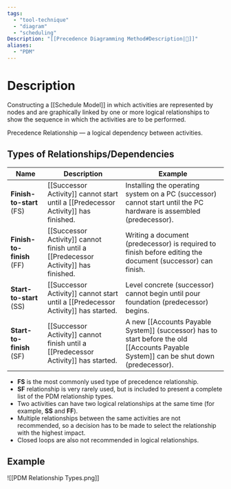 ```yaml
---
tags:
  - "tool-technique"
  - "diagram"
  - "scheduling"
Description: "[[Precedence Diagramming Method#Description|📝]]"
aliases:
  - "PDM"
---
```

# Description
Constructing a [[Schedule Model]] in which activities are represented by nodes and are graphically linked by one or more logical relationships to show the sequence in which the activities are to be performed.

Precedence Relationship — a logical dependency between activities.
## Types of Relationships/Dependencies
| Name | Description | Example |
| ---- | ---- | ---- |
| **Finish-to-start** (FS) | [[Successor Activity]] cannot start until a [[Predecessor Activity]] has finished. | Installing the operating system on a PC (successor) cannot start until the PC hardware is assembled (predecessor). |
| **Finish-to-finish** (FF) | [[Successor Activity]] cannot finish until a [[Predecessor Activity]] has finished. | Writing a document (predecessor) is required to finish before editing the document (successor) can finish. |
| **Start-to-start** (SS) | [[Successor Activity]] cannot start until a [[Predecessor Activity]] has started. | Level concrete (successor) cannot begin until pour foundation (predecessor) begins. |
| **Start-to-finish** (SF) | [[Successor Activity]] cannot finish until a [[Predecessor Activity]] has started. | A new [[Accounts Payable System]] (successor) has to start before the old [[Accounts Payable System]] can be shut down (predecessor). |
- **FS** is the most commonly used type of precedence relationship.
- **SF** relationship is very rarely used, but is included to present a complete list of the PDM relationship types.
- Two activities can have two logical relationships at the same time (for example, **SS** and **FF**).
- Multiple relationships between the same activities are not recommended, so a decision has to be made to select the relationship with the highest impact.
- Closed loops are also not recommended in logical relationships.
## Example
![[PDM Relationship Types.png]]
